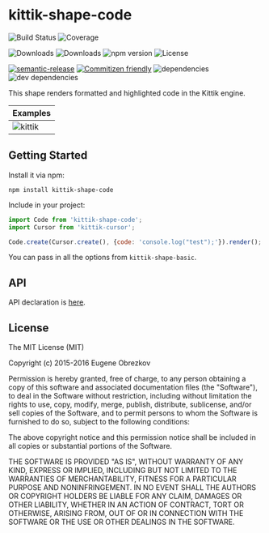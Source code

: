 # kittik-shape-code

![Build Status](https://img.shields.io/travis/kittikjs/shape-code.svg)
![Coverage](https://img.shields.io/coveralls/kittikjs/shape-code.svg)

![Downloads](https://img.shields.io/npm/dm/kittik-shape-code.svg)
![Downloads](https://img.shields.io/npm/dt/kittik-shape-code.svg)
![npm version](https://img.shields.io/npm/v/kittik-shape-code.svg)
![License](https://img.shields.io/npm/l/kittik-shape-code.svg)

[![semantic-release](https://img.shields.io/badge/%20%20%F0%9F%93%A6%F0%9F%9A%80-semantic--release-e10079.svg)](https://github.com/semantic-release/semantic-release)
[![Commitizen friendly](https://img.shields.io/badge/commitizen-friendly-brightgreen.svg)](http://commitizen.github.io/cz-cli/)
![dependencies](https://img.shields.io/david/kittikjs/shape-code.svg)
![dev dependencies](https://img.shields.io/david/dev/kittikjs/shape-code.svg)

This shape renders formatted and highlighted code in the Kittik engine.

| Examples |
| -------- |
| ![kittik](https://cloud.githubusercontent.com/assets/3625244/16410497/6ff0b5a8-3d2b-11e6-9e0b-ac987ea2339a.gif) |

## Getting Started

Install it via npm:

```shell
npm install kittik-shape-code
```

Include in your project:

```javascript
import Code from 'kittik-shape-code';
import Cursor from 'kittik-cursor';

Code.create(Cursor.create(), {code: 'console.log("test");'}).render();
```

You can pass in all the options from `kittik-shape-basic`.

## API

API declaration is [here](./API.md).

## License

The MIT License (MIT)

Copyright (c) 2015-2016 Eugene Obrezkov

Permission is hereby granted, free of charge, to any person obtaining a copy
of this software and associated documentation files (the "Software"), to deal
in the Software without restriction, including without limitation the rights
to use, copy, modify, merge, publish, distribute, sublicense, and/or sell
copies of the Software, and to permit persons to whom the Software is
furnished to do so, subject to the following conditions:

The above copyright notice and this permission notice shall be included in all
copies or substantial portions of the Software.

THE SOFTWARE IS PROVIDED "AS IS", WITHOUT WARRANTY OF ANY KIND, EXPRESS OR
IMPLIED, INCLUDING BUT NOT LIMITED TO THE WARRANTIES OF MERCHANTABILITY,
FITNESS FOR A PARTICULAR PURPOSE AND NONINFRINGEMENT. IN NO EVENT SHALL THE
AUTHORS OR COPYRIGHT HOLDERS BE LIABLE FOR ANY CLAIM, DAMAGES OR OTHER
LIABILITY, WHETHER IN AN ACTION OF CONTRACT, TORT OR OTHERWISE, ARISING FROM,
OUT OF OR IN CONNECTION WITH THE SOFTWARE OR THE USE OR OTHER DEALINGS IN THE
SOFTWARE.

